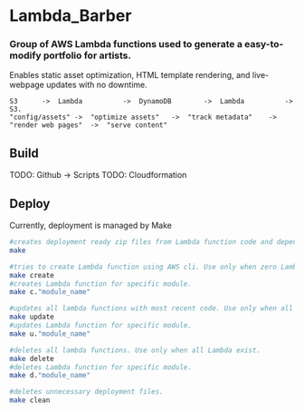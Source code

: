 # Lambda_Barber 
### Group of AWS Lambda functions used to generate a easy-to-modify portfolio for artists.
Enables static asset optimization, HTML template rendering, and live-webpage updates with no downtime.
```
S3 		-> 	Lambda 			-> 	DynamoDB		->	Lambda			->	S3.
"config/assets" -> 	"optimize assets" 	-> 	"track metadata"	-> 	"render web pages"	->	"serve content"
```

## Build
TODO: Github -> Scripts
TODO: Cloudformation

## Deploy
Currently, deployment is managed by Make
```bash
#creates deployment ready zip files from Lambda function code and dependencies
make

#tries to create Lambda function using AWS cli. Use only when zero Lambda exist.
make create
#creates Lambda function for specific module.
make c."module_name"

#updates all lambda functions with most recent code. Use only when all Lambda exist.
make update 
#updates Lambda function for specific module.
make u."module_name" 

#deletes all lambda functions. Use only when all Lambda exist.
make delete
#deletes Lambda function for specific module.
make d."module_name"

#deletes unnecessary deployment files.
make clean
```
